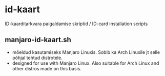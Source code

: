 # id-kaart
ID-kaarditarkvara paigaldamise skriptid / ID-card installation scripts

## manjaro-id-kaart.sh
* mõeldud kasutamiseks Manjaro Linuxis. Sobib ka Arch Linuxile jt selle põhjal tehtud distrotele.
* designed for use with Manjaro Linux. Also suitable for Arch Linux and other distros made on this basis.
